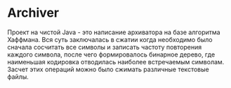 # Archiver

Проект на чистой Java - это написание архиватора на базе алгоритма Хаффмана. Вся суть заключалась в сжатии когда необходимо было сначала сосчитать все символы и записать частоту повторения каждого символа, после чего формировалось бинарное дерево, где наименьшая кодировка отводилась наиболее встречаемым символам. Засчет этих операций можно было сжимать различные текстовые файлы.
